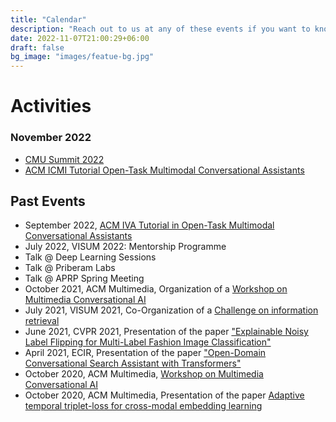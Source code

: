 ```yaml
---
title: "Calendar"
description: "Reach out to us at any of these events if you want to know more about our project."
date: 2022-11-07T21:00:29+06:00
draft: false
bg_image: "images/featue-bg.jpg"
---
```



# Activities

### November 2022

- [CMU Summit 2022](https://summit2022.cmuportugal.org/)
- [ACM ICMI Tutorial Open-Task Multimodal Conversational Assistants](https://icmi.acm.org/2022/tutorials/)

## Past Events

- September 2022, [ACM IVA Tutorial in Open-Task Multimodal Conversational Assistants](https://ivaconference2022.ualg.pt/program/workshops/)
- July 2022, VISUM 2022: Mentorship Programme 
- Talk @ Deep Learning Sessions
- Talk @ Priberam Labs 
- Talk @ APRP Spring Meeting
- October 2021, ACM Multimedia, Organization of a [Workshop on Multimedia Conversational AI](https://sites.google.com/view/multimodal-conversational-ai/home?authuser=0)
- July 2021, VISUM 2021, Co-Organization of a [Challenge on information retrieval](https://ifetch-chatbot.github.io/blog/blog-post-20210401/)
- June 2021, CVPR 2021, Presentation of the paper ["Explainable Noisy Label Flipping for Multi-Label Fashion Image Classification"](https://ifetch-chatbot.github.io/blog/blog-post-20210518/)
- April 2021, ECIR, Presentation of the paper ["Open-Domain Conversational Search Assistant with Transformers"](https://ifetch-chatbot.github.io/blog/blog-post-20210427/)
- October 2020, ACM Multimedia, [Workshop on Multimedia Conversational AI](https://sites.google.com/view/multimodal-conversational-ai/home?authuser=0)
- October 2020, ACM Multimedia, Presentation of the paper [Adaptive temporal triplet-loss for cross-modal embedding learning](https://dl.acm.org/doi/10.1145/3394171.3413540)